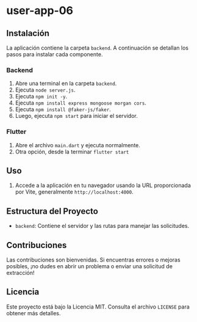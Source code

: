 # user-app-06

## Instalación

La aplicación contiene la carpeta `backend`. A continuación se detallan los pasos para instalar cada componente.

### Backend

1. Abre una terminal en la carpeta `backend`.
2. Ejecuta `node server.js`.
3. Ejecuta `npm init -y`.
4. Ejecuta `npm install express mongoose morgan cors`.
5. Ejecuta `npm install @faker-js/faker`.
7. Luego, ejecuta `npm start` para iniciar el servidor.

### Flutter

1. Abre el archivo `main.dart` y ejecuta normalmente.
2. Otra opción, desde la terminar `flutter start`

## Uso

1. Accede a la aplicación en tu navegador usando la URL proporcionada por Vite, generalmente `http://localhost:4000`.

## Estructura del Proyecto

- `backend`: Contiene el servidor y las rutas para manejar las solicitudes.

## Contribuciones

Las contribuciones son bienvenidas. Si encuentras errores o mejoras posibles, ¡no dudes en abrir un problema o enviar una solicitud de extracción!

## Licencia

Este proyecto está bajo la Licencia MIT. Consulta el archivo `LICENSE` para obtener más detalles.
